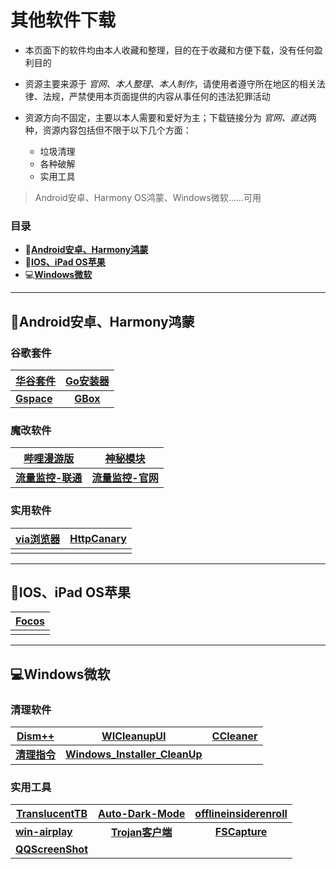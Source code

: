 # **其他软件下载**

- 本页面下的软件均由本人收藏和整理，目的在于收藏和方便下载，没有任何盈利目的

- 资源主要来源于 *官网、本人整理、本人制作*，请使用者遵守所在地区的相关法律、法规，严禁使用本页面提供的内容从事任何的违法犯罪活动

- 资源方向不固定，主要以本人需要和爱好为主；下载链接分为 *官网、直达*两种，资源内容包括但不限于以下几个方面：
  - 垃圾清理
  - 各种破解
  - 实用工具

> Android安卓、Harmony OS鸿蒙、Windows微软……可用

### **目录**

- 📱[**Android安卓、Harmony鸿蒙**](#android%E5%AE%89%E5%8D%93harmony%E9%B8%BF%E8%92%99)<br>
- 🍎[**IOS、iPad OS苹果**](#iosipad-os%E8%8B%B9%E6%9E%9C)<br>
- 💻[**Windows微软**](#windows%E5%BE%AE%E8%BD%AF)

---

## 📱**Android安卓、Harmony鸿蒙**

### 谷歌套件

|[华谷套件](https://musetransfer.com/s/cpmsr6stj)|[Go安装器](https://musetransfer.com/s/5x5izlvot)|
| ---------------- | :--------------------: |
|**[Gspace](https://musetransfer.com/s/10ous37uu)**|**[GBox](http://gboxlab.com/)**|

### 魔改软件

|[哔哩漫游版](https://musetransfer.com/s/cy0r6pxsm)|[神秘模块](https://github.com/wchenyi/wall/raw/gh-pages/%E8%B5%84%E6%BA%90/%E7%A5%9E%E7%A7%98_android_202304231027.zip)|
| ---------------- | :--------------------: |
|**[流量监控-联通](https://github.com/wchenyi/wall/raw/main/%E8%B5%84%E6%BA%90/%E6%B5%81%E9%87%8F%E7%9B%91%E6%8E%A7(%E8%81%94%E9%80%9A).apk)**|**[流量监控-官网](https://github.com/JunXiaoRuo/unicom)**|

### 实用软件

|[via浏览器](https://musetransfer.com/s/7okdyqmkk)|[HttpCanary](https://musetransfer.com/s/jwgt3tdlo)|
| ---------------- | :--------------------: |
|     |     |

---

## 🍎**IOS、iPad OS苹果**

|[Focos](https://apps.apple.com/cn/app/focos/id1274938524)|
| ---------------- |
|     |

---

## 💻**Windows微软**

### 清理软件

|[Dism++](https://github.com/Chuyu-Team/Dism-Multi-language/releases)|[WICleanupUI](https://musetransfer.com/s/569pnqfik)|[CCleaner](https://musetransfer.com/s/2d0ocj7q0)|
| ---------------- | :--------------------: | :-----------------: |
|[**清理指令**](https://musetransfer.com/s/kyz1sjsqj)|**[Windows_Installer_CleanUp](https://musetransfer.com/s/0qgc3mml0)**|      |

### 实用工具

|[TranslucentTB](https://github.com/TranslucentTB/TranslucentTB/releases)|[Auto-Dark-Mode](https://musetransfer.com/s/nitwmnrqi)|[offlineinsiderenroll](https://musetransfer.com/s/rpkjokn1q)|
| ---------------- | :--------------------: | :-----------------: |
|[**win-airplay**](https://musetransfer.com/s/3ropamxs1)|[**Trojan客户端**](https://itlanyan.com/trojan-clients-download/)|[**FSCapture**](https://musetransfer.com/s/tqse1i9hh)|
|[**QQScreenShot**](https://musetransfer.com/s/uxqml22nd)||
